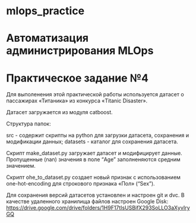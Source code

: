 # mlops_practice
# Автоматизация администрирования MLOps
# Практическое задание №4

Для выполенения этой практической работы используется датасет о пассажирах «Титаника»
из конкурса «Titanic Disaster».

Датасет загружается из модуля catboost.

Структура папок:

src - содержит скрипты на python для загрузки датасета, сохранения и модификации данных;
datasets - каталог для сохранения датасета.

Скрипт make_dataset.py загружает датасет и модифицирует данные. Пропущенные (nan) значения
в поле “Age” заполненяются средним значением.

Скрипт ohe_to_dataset.py cоздает новый признак с использованием one-hot-encoding для
строкового признака «Пол» (“Sex”).

Для сохранения версий датасетов установлен и настроен git и dvc. В качестве удаленного
хранилища файлов настроен Google Disk:
https://drive.google.com/drive/folders/1H9F17tIsUSBifX293SoLLO3aXyvIryGQ
